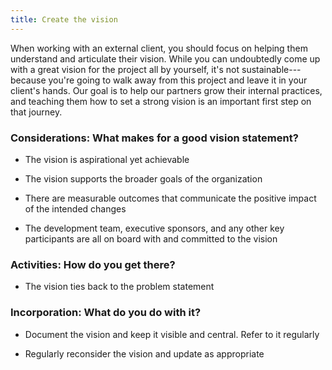 ```yaml
---
title: Create the vision
---
```


When working with an external client, you should focus on helping them understand and articulate their vision. While you can undoubtedly come up with a great vision for the project all by yourself, it's not sustainable---because you're going to walk away from this project and leave it in your client's hands. Our goal is to help our partners grow their internal practices, and teaching them how to set a strong vision is an important first step on that journey.

### Considerations: What makes for a good vision statement?

-   The vision is aspirational yet achievable

-   The vision supports the broader goals of the organization

-   There are measurable outcomes that communicate the positive impact of the intended changes

-   The development team, executive sponsors, and any other key participants are all on board with and committed to the vision

### Activities: How do you get there?

-   The vision ties back to the problem statement

### Incorporation: What do you do with it?

-   Document the vision and keep it visible and central. Refer to it regularly

-   Regularly reconsider the vision and update as appropriate
